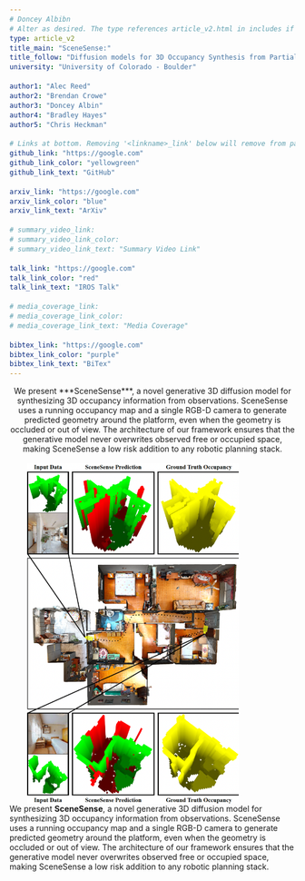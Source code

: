 ```yaml
---
# Doncey Albibn
# Alter as desired. The type references article_v2.html in includes if there are things you want to change.
type: article_v2
title_main: "SceneSense:"
title_follow: "Diffusion models for 3D Occupancy Synthesis from Partial Observation"
university: "University of Colorado - Boulder"

author1: "Alec Reed"
author2: "Brendan Crowe"
author3: "Doncey Albin"
author4: "Bradley Hayes"
author5: "Chris Heckman"

# Links at bottom. Removing '<linkname>_link' below will remove from page.
github_link: "https://google.com"
github_link_color: "yellowgreen"
github_link_text: "GitHub"

arxiv_link: "https://google.com"
arxiv_link_color: "blue"
arxiv_link_text: "ArXiv"

# summary_video_link:
# summary_video_link_color:
# summary_video_link_text: "Summary Video Link"

talk_link: "https://google.com"
talk_link_color: "red"
talk_link_text: "IROS Talk"

# media_coverage_link:
# media_coverage_link_color:
# media_coverage_link_text: "Media Coverage"

bibtex_link: "https://google.com"
bibtex_link_color: "purple"
bibtex_link_text: "BiTex"
---
```


<script>
    // Gen a rand int bw min and max (inclusive)
    function getRandomInt(min, max) {
        return Math.floor(Math.random() * (max - min + 1)) + min;
    }

    // Gen rand color
    function getRandomColor() {
        return '#' + Math.floor(Math.random()*16777215).toString(16);
    }

    // Draw circle at a random pos with rand diam within border
    function drawRandomCircle() {
        var circle = document.createElement('div');
        circle.style.position = 'fixed';
        circle.style.width = 20 * Math.random() + 'px';
        circle.style.height = circle.style.width;
        circle.style.borderRadius = '100%';
        circle.style.backgroundColor = getRandomColor();

        if (Math.random() < 0.5) {
            var x = getRandomInt(0.9*window.innerWidth, window.innerWidth)
            var y = getRandomInt(0, window.innerHeight)
        } else {
            var x = getRandomInt(0, 0.1*window.innerWidth)
            var y = getRandomInt(0, window.innerHeight)
        }

        circle.style.left = x + 'px';
        circle.style.top = y + 'px';

        document.body.appendChild(circle);
    }

    // Draw 25 random circles along left or right border of page
    for (var i = 0; i < 25; i++) {
        drawRandomCircle();
    }
</script>


<div style="text-align:center;">
    We present ***SceneSense***, a novel generative 3D diffusion model for synthesizing 3D occupancy information from observations. SceneSense uses a running occupancy map and a single RGB-D camera to generate predicted geometry around the platform, even when the geometry is occluded or out of view. The architecture of our framework ensures that the generative model never overwrites observed free or occupied space, making SceneSense a low risk addition to any robotic planning stack.
</div>

<br>

<div style="overflow: auto;">
    <img src="/img/scenesense/example_results_h2.png" alt="Photo example results" style="float:right; margin-right:100px;margin-left:100px;" height="600">
    <p>
        We present <strong>SceneSense</strong>, a novel generative 3D diffusion model for synthesizing 3D occupancy information from observations. SceneSense uses a running occupancy map and a single RGB-D camera to generate predicted geometry around the platform, even when the geometry is occluded or out of view. The architecture of our framework ensures that the generative model never overwrites observed free or occupied space, making SceneSense a low risk addition to any robotic planning stack.
    </p>
</div>

